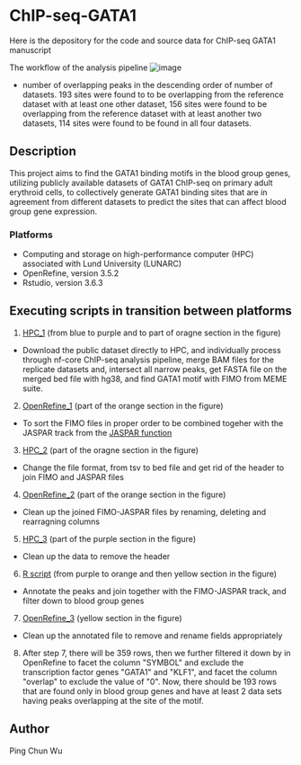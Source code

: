 # ChIP-seq-GATA1
Here is the depository for the code and source data for ChIP-seq GATA1 manuscript

The workflow of the analysis pipeline
![image](https://user-images.githubusercontent.com/102995282/224078370-2fc1b42f-86ea-45ea-b3ce-d592e298b951.png)

* number of overlapping peaks in the descending order of number of datasets. 193 sites were found to to be overlapping from the reference dataset with at least one other dataset, 156 sites were found to be overlapping from the reference dataset with at least another two datasets, 114 sites were found to be found in all four datasets.

## Description
This project aims to find the GATA1 binding motifs in the blood group genes, utilizing publicly available datasets of GATA1 ChIP-seq on primary adult erythroid cells, to collectively generate GATA1 binding sites that are in agreement from different datasets to predict the sites that can affect blood group gene expression. 

### Platforms
* Computing and storage on high-performance computer (HPC) associated with Lund University (LUNARC)
* OpenRefine, version 3.5.2
* Rstudio, version 3.6.3

## Executing scripts in transition between platforms
1. [HPC_1](https://github.com/ILM-MLOlab/ChIP-seq-GATA1/blob/main/HPC/HPC_1) (from blue to purple and to part of oragne section in the figure)
* Download the public dataset directly to HPC, and individually process through nf-core ChIP-seq analysis pipeline, merge BAM files for the replicate datasets and, intersect all narrow peaks, get FASTA file on the merged bed file with hg38, and find GATA1 motif with FIMO from MEME suite.
2. [OpenRefine_1](https://github.com/ILM-MLOlab/ChIP-seq-GATA1/blob/main/OpenRefine/OpenRefine_1) (part of the orange section in the figure)
* To sort the FIMO files in proper order to be combined togeher with the JASPAR track from the [JASPAR function](https://github.com/ILM-MLOlab/ChIP-seq-GATA1/tree/main/JasparFunctions)
3. [HPC_2](https://github.com/ILM-MLOlab/ChIP-seq-GATA1/blob/main/HPC/HPC_2) (part of the oragne section in the figure)
* Change the file format, from tsv to bed file and get rid of the header to join FIMO and JASPAR files
4. [OpenRefine_2](https://github.com/ILM-MLOlab/ChIP-seq-GATA1/blob/main/OpenRefine/OpenRefine_2) (part of the orange section in the figure)
* Clean up the joined FIMO-JASPAR files by renaming, deleting and rearragning columns
5. [HPC_3](https://github.com/ILM-MLOlab/ChIP-seq-GATA1/blob/main/HPC/HPC_3) (part of the purple section in the figure)
* Clean up the data to remove the header 
6. [R script](https://github.com/ILM-MLOlab/ChIP-seq-GATA1/blob/main/R%20script/R%20script) (from purple to orange and then yellow section in the figure)
* Annotate the peaks and join together with the FIMO-JASPAR track, and filter down to blood group genes
7. [OpenRefine_3](https://github.com/ILM-MLOlab/ChIP-seq-GATA1/blob/main/OpenRefine/OpenRefine_3) (yellow section in the figure)
* Clean up the annotated file to remove and rename fields appropriately
8. After step 7, there will be 359 rows, then we further filtered it down by in OpenRefine to facet the column "SYMBOL" and exclude the transcription factor genes "GATA1" and "KLF1", and facet the column "overlap" to exclude the value of "0". Now, there should be 193 rows that are found only in blood group genes and have at least 2 data sets having peaks overlapping at the site of the motif.

## Author
Ping Chun Wu
